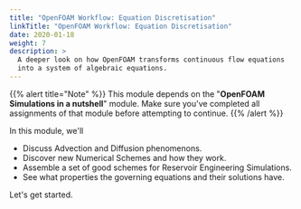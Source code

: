```yaml
---
title: "OpenFOAM Workflow: Equation Discretisation"
linkTitle: "OpenFOAM Workflow: Equation Discretisation"
date: 2020-01-18
weight: 7
description: >
  A deeper look on how OpenFOAM transforms continuous flow equations
  into a system of algebraic equations.
---
```


{{% alert title="Note" %}}
This module depends on the "**OpenFOAM Simulations in a nutshell**" module.
Make sure you've completed all assignments of that module before
attempting to continue.
{{% /alert %}}

In this module, we'll

- Discuss Advection and Diffusion phenomenons.
- Discover new Numerical Schemes and how they work.
- Assemble a set of good schemes for Reservoir Engineering Simulations.
- See what properties the governing equations and their solutions have. 

Let's get started.
